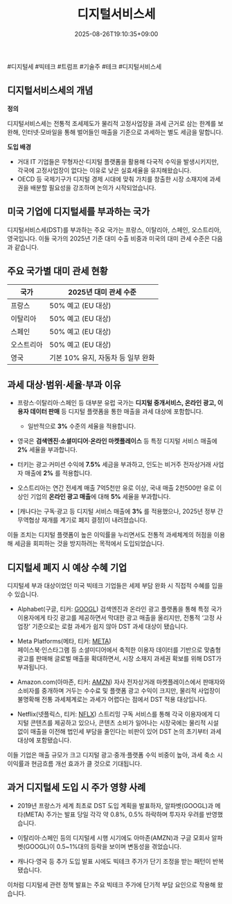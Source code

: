 ﻿---
title: "디지털서비스세"
date: 2025-08-26T19:10:35+09:00
lastmod: 2025-08-26T19:10:35+09:00
type: docs
sidebar:
  open: true
weight: 2
---
<div style="display:none">
  <meta property="article:published_time" content="2025-08-26T10:10:35Z" />
  <meta property="article:modified_time" content="2025-08-26T10:10:35Z" />
</div>
#디지털세 #빅테크 #트럼프 #기술주 #테크 #디지털서비스세

## 디지털서비스세의 개념

**정의**  

디지털서비스세는 전통적 조세제도가 물리적 고정사업장을 과세 근거로 삼는 한계를 보완해, 인터넷·모바일을 통해 벌어들인 매출을 기준으로 과세하는 별도 세금을 말합니다.

**도입 배경**

- 거대 IT 기업들은 무형자산·디지털 플랫폼을 활용해 다국적 수익을 발생시키지만, 각국에 고정사업장이 없다는 이유로 낮은 실효세율을 유지해왔습니다.
- OECD 등 국제기구가 디지털 경제 시대에 맞춰 가치를 창출한 시장 소재지에 과세권을 배분할 필요성을 강조하며 논의가 시작되었습니다.

## 미국 기업에 디지털세를 부과하는 국가

디지털서비스세(DST)를 부과하는 주요 국가는 프랑스, 이탈리아, 스페인, 오스트리아, 영국입니다. 이들 국가의 2025년 기준 대미 수출 비중과 미국의 대미 관세 수준은 다음과 같습니다.

## **주요 국가별 대미 관세 현황**

| 국가     | 2025년 대미 관세 수준         |
| ------ | ---------------------- |
| 프랑스    | 50% 예고 (EU 대상)         |
| 이탈리아   | 50% 예고 (EU 대상)         |
| 스페인    | 50% 예고 (EU 대상)         |
| 오스트리아  | 50% 예고 (EU 대상)         |
| 영국 | 기본 10% 유지, 자동차 등 일부 완화 |

## 과세 대상·범위·세율·부과 이유

- 프랑스·이탈리아·스페인 등 대부분 유럽 국가는 **디지털 중개서비스, 온라인 광고, 이용자 데이터 판매** 등 디지털 플랫폼을 통한 매출을 과세 대상에 포함합니다.
    - 일반적으로 **3%** 수준의 세율을 적용합니다.

- 영국은 **검색엔진·소셜미디어·온라인 마켓플레이스** 등 특정 디지털 서비스 매출에 **2%** 세율을 부과합니다.

- 터키는 광고·커미션 수익에 **7.5%** 세금을 부과하고, 인도는 비거주 전자상거래 사업자 매출에 **2%** 를 적용합니다.

- 오스트리아는 연간 전세계 매출 7억5천만 유로 이상, 국내 매출 2천500만 유로 이상인 기업의 **온라인 광고 매출**에 대해 **5%** 세율을 부과합니다.

- [캐나다는 구독·광고 등 디지털 서비스 매출에 **3%** 를 적용했으나, 2025년 정부 간 무역협상 재개를 계기로 폐지 결정]이 내려졌습니다.

이들 조치는 디지털 플랫폼이 높은 이익률을 누리면서도 전통적 과세체계의 허점을 이용해 세금을 회피하는 것을 방지하려는 목적에서 도입되었습니다.

## 디지털세 폐지 시 예상 수혜 기업

디지털세 부과 대상이었던 미국 빅테크 기업들은 세제 부담 완화 시 직접적 수혜를 입을 수 있습니다.

- Alphabet(구글, 티커: [GOOGL](/company-analysis/googl/))
    검색엔진과 온라인 광고 플랫폼을 통해 특정 국가 이용자에게 타깃 광고를 제공하면서 막대한 광고 매출을 올리지만, 전통적 ‘고정 사업장’ 기준으로는 로컬 과세가 쉽지 않아 DST 과세 대상이 됐습니다.

- Meta Platforms(메타, 티커: [META](/company-analysis/meta/))  
    페이스북·인스타그램 등 소셜미디어에서 축적한 이용자 데이터를 기반으로 맞춤형 광고를 판매해 글로벌 매출을 확대하면서, 시장 소재지 과세권 확보를 위해 DST가 부과됩니다.

- Amazon.com(아마존, 티커: [AMZN](/company-analysis/amzn/))
    자사 전자상거래 마켓플레이스에서 판매자와 소비자를 중개하며 거두는 수수료 및 플랫폼 광고 수익이 크지만, 물리적 사업장이 불명확해 전통 과세체계로는 과세가 어렵다는 점에서 DST 적용 대상입니다.

- Netflix(넷플릭스, 티커: [NFLX](/company-analysis/nflx/))
    스트리밍 구독 서비스를 통해 각국 이용자에게 디지털 콘텐츠를 제공하고 있으나, 콘텐츠 소비가 일어나는 시장국에는 물리적 시설 없이 매출을 이전해 법인세 부담을 줄인다는 비판이 있어 DST 논의 초기부터 과세 대상에 포함됐습니다.

이들 기업은 매출 규모가 크고 디지털 광고·중개·플랫폼 수익 비중이 높아, 과세 축소 시 이익률과 현금흐름 개선 효과가 클 것으로 기대됩니다.

## 과거 디지털세 도입 시 주가 영향 사례

- 2019년 프랑스가 세계 최초로 DST 도입 계획을 발표하자, 알파벳(GOOGL)과 메타(META) 주가는 발표 당일 각각 약 0.8%, 0.5% 하락하며 투자자 우려를 반영했습니다.

- 이탈리아·스페인 등의 디지털세 시행 시기에도 아마존(AMZN)과 구글 모회사 알파벳(GOOGL)이 0.5~1%대의 등락을 보이며 변동성을 겪었습니다.

- 캐나다·영국 등 추가 도입 발표 시에도 빅테크 주가가 단기 조정을 받는 패턴이 반복됐습니다.

이처럼 디지털세 관련 정책 발표는 주요 빅테크 주가에 단기적 부담 요인으로 작용해 왔습니다.
